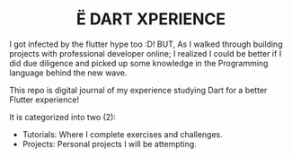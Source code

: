 <h1 align="center">
    Ë DART XPERIENCE
</h1>
<p>
I got infected by the flutter hype too :D! BUT, As I  walked through building projects with professional developer online; I realized I could be better if I did due diligence and picked up some knowledge in the Programming language behind the new wave.

This repo is digital journal of my experience studying Dart for a better Flutter experience!
</p>

It is categorized into two (2):
- Tutorials: Where I complete exercises and challenges.
- Projects: Personal projects I will be attempting.